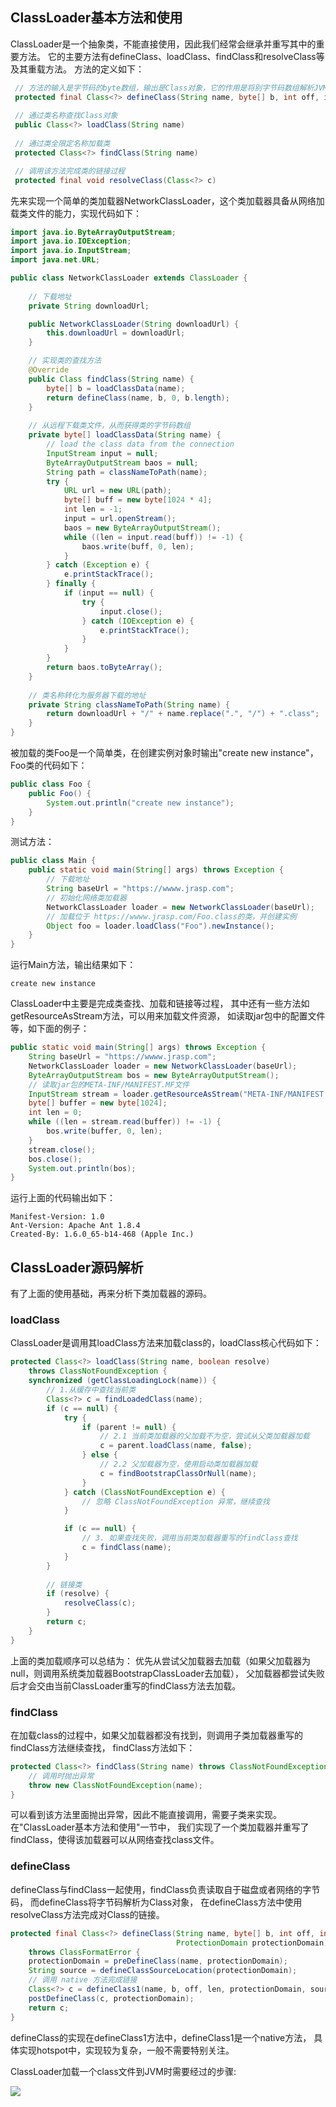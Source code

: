 ## ClassLoader基本方法和使用

ClassLoader是一个抽象类，不能直接使用，因此我们经常会继承并重写其中的重要方法。
它的主要方法有defineClass、loadClass、findClass和resolveClass等及其重载方法。
方法的定义如下：
```java
 // 方法的输入是字节码的byte数组，输出是Class对象，它的作用是将别字节码数组解析JVM能够识别的Class对象
 protected final Class<?> defineClass(String name, byte[] b, int off, int len)
 
 // 通过类名称查找Class对象
 public Class<?> loadClass(String name)
 
 // 通过类全限定名称加载类
 protected Class<?> findClass(String name)

 // 调用该方法完成类的链接过程
 protected final void resolveClass(Class<?> c)
```

先来实现一个简单的类加载器NetworkClassLoader，这个类加载器具备从网络加载类文件的能力，实现代码如下：
```java
import java.io.ByteArrayOutputStream;
import java.io.IOException;
import java.io.InputStream;
import java.net.URL;

public class NetworkClassLoader extends ClassLoader {
    
    // 下载地址
    private String downloadUrl;

    public NetworkClassLoader(String downloadUrl) {
        this.downloadUrl = downloadUrl;
    }

    // 实现类的查找方法
    @Override
    public Class findClass(String name) {
        byte[] b = loadClassData(name);
        return defineClass(name, b, 0, b.length);
    }
    
    // 从远程下载类文件，从而获得类的字节码数组
    private byte[] loadClassData(String name) {
        // load the class data from the connection
        InputStream input = null;
        ByteArrayOutputStream baos = null;
        String path = classNameToPath(name);
        try {
            URL url = new URL(path);
            byte[] buff = new byte[1024 * 4];
            int len = -1;
            input = url.openStream();
            baos = new ByteArrayOutputStream();
            while ((len = input.read(buff)) != -1) {
                baos.write(buff, 0, len);
            }
        } catch (Exception e) {
            e.printStackTrace();
        } finally {
            if (input == null) {
                try {
                    input.close();
                } catch (IOException e) {
                    e.printStackTrace();
                }
            }
        }
        return baos.toByteArray();
    }
    
    // 类名称转化为服务器下载的地址
    private String classNameToPath(String name) {
        return downloadUrl + "/" + name.replace(".", "/") + ".class";
    }
}
```

被加载的类Foo是一个简单类，在创建实例对象时输出"create new instance"，Foo类的代码如下：
```java
public class Foo {
    public Foo() {
        System.out.println("create new instance");
    }
}
```
测试方法：
```java
public class Main {
    public static void main(String[] args) throws Exception {
        // 下载地址
        String baseUrl = "https://wwww.jrasp.com";
        // 初始化网络类加载器
        NetworkClassLoader loader = new NetworkClassLoader(baseUrl);
        // 加载位于 https://wwww.jrasp.com/Foo.class的类，并创建实例
        Object foo = loader.loadClass("Foo").newInstance();
    }
}
```

运行Main方法，输出结果如下：
```text
create new instance
```

ClassLoader中主要是完成类查找、加载和链接等过程，
其中还有一些方法如getResourceAsStream方法，可以用来加载文件资源，
如读取jar包中的配置文件等，如下面的例子：
```java
public static void main(String[] args) throws Exception {                         
    String baseUrl = "https://wwww.jrasp.com";                                    
    NetworkClassLoader loader = new NetworkClassLoader(baseUrl);                  
    ByteArrayOutputStream bos = new ByteArrayOutputStream();  
    // 读取jar包的META-INF/MANIFEST.MF文件
    InputStream stream = loader.getResourceAsStream("META-INF/MANIFEST.MF");      
    byte[] buffer = new byte[1024];                                               
    int len = 0;                                                                  
    while ((len = stream.read(buffer)) != -1) {                                   
        bos.write(buffer, 0, len);                                                
    }                                                                             
    stream.close();                                                               
    bos.close();                                                                  
    System.out.println(bos);                                                      
}                                                                                                                                                                                                                                                    
```

运行上面的代码输出如下：
```text
Manifest-Version: 1.0
Ant-Version: Apache Ant 1.8.4
Created-By: 1.6.0_65-b14-468 (Apple Inc.)
```

## ClassLoader源码解析

有了上面的使用基础，再来分析下类加载器的源码。

### loadClass

ClassLoader是调用其loadClass方法来加载class的，loadClass核心代码如下：
```java
protected Class<?> loadClass(String name, boolean resolve)
    throws ClassNotFoundException {
    synchronized (getClassLoadingLock(name)) {
        // 1.从缓存中查找当前类
        Class<?> c = findLoadedClass(name);
        if (c == null) {
            try {
                if (parent != null) {
                    // 2.1 当前类加载器的父加载不为空，尝试从父类加载器加载
                    c = parent.loadClass(name, false);
                } else {
                    // 2.2 父加载器为空，使用启动类加载器加载
                    c = findBootstrapClassOrNull(name);
                }
            } catch (ClassNotFoundException e) {
                // 忽略 ClassNotFoundException 异常，继续查找
            }

            if (c == null) {
                // 3. 如果查找失败，调用当前类加载器重写的findClass查找
                c = findClass(name);
            }
        }
        
        // 链接类
        if (resolve) {
            resolveClass(c);
        }
        return c;
    }
}
```
上面的类加载顺序可以总结为：
优先从尝试父加载器去加载（如果父加载器为null，则调用系统类加载器BootstrapClassLoader去加载），
父加载器都尝试失败后才会交由当前ClassLoader重写的findClass方法去加载。

### findClass
在加载class的过程中，如果父加载器都没有找到，则调用子类加载器重写的findClass方法继续查找，
findClass方法如下：
```java
protected Class<?> findClass(String name) throws ClassNotFoundException {
    // 调用时抛出异常  
    throw new ClassNotFoundException(name);
}
```
可以看到该方法里面抛出异常，因此不能直接调用，需要子类来实现。
在"ClassLoader基本方法和使用"一节中，
我们实现了一个类加载器并重写了findClass，使得该加载器可以从网络查找class文件。

### defineClass
defineClass与findClass一起使用，findClass负责读取自于磁盘或者网络的字节码，
而defineClass将字节码解析为Class对象，
在defineClass方法中使用resolveClass方法完成对Class的链接。
```java
protected final Class<?> defineClass(String name, byte[] b, int off, int len,
                                     ProtectionDomain protectionDomain)
    throws ClassFormatError {
    protectionDomain = preDefineClass(name, protectionDomain);
    String source = defineClassSourceLocation(protectionDomain);
    // 调用 native 方法完成链接
    Class<?> c = defineClass1(name, b, off, len, protectionDomain, source);
    postDefineClass(c, protectionDomain);
    return c;
}
```
defineClass的实现在defineClass1方法中，defineClass1是一个native方法，
具体实现hotspot中，实现较为复杂，一般不需要特别关注。

ClassLoader加载一个class文件到JVM时需要经过的步骤:

![](images/classloader-class.png)
